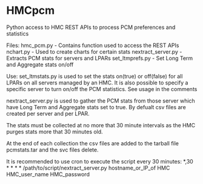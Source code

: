 # HMCpcm
Python access to HMC REST APIs to process PCM preferences and statistics


Files:
hmc_pcm.py         - Contains function used to access the REST APIs
nchart.py          - Used to create charts for certain stats
nextract_server.py - Extracts PCM stats for servers and LPARs
set_ltmprefs.py    - Set Long Term and Aggregate stats on/off 


Use:
set_ltmstats.py is used to set the stats on(true) or off(false) for all LPARs on all servers managed by an HMC. It is also possible to
specify a specific server to turn on/off the PCM statistics. See usage in the comments


nextract_server.py is used to gather the PCM stats from those server which have Long Term and Aggregate stats set to true. By defualt
csv files are created per server and per LPAR.

The stats must be collected at no more that 30 minute intervals as the HMC purges stats more that 30 minutes old.

At the end of each collection the csv files are added to the tarball file pcmstats.tar and the svc files delete.

It is recommended to use cron to execute the script every 30 minutes:
*,30 * * * * /path/to/script/nextract_server.py hostname_or_IP_of HMC HMC_user_name HMC_password

